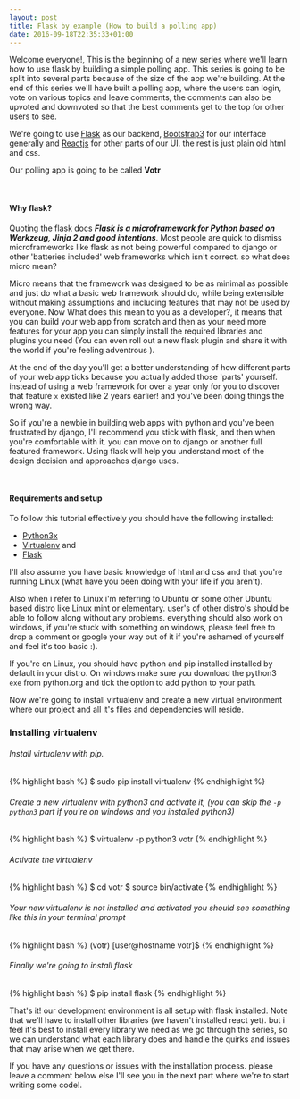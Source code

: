 ```yaml
---
layout: post
title: Flask by example (How to build a polling app)
date: 2016-09-18T22:35:33+01:00
---
```


Welcome everyone!, This is the beginning of a new series where we'll learn how to use flask by building a simple polling app.
This series is going to be split into several parts because of the size of the app we're building. At the end of this series we'll have built a polling app, where the users can login, vote on various topics and leave comments, the comments can also be upvoted and downvoted so that the best comments get to the top for other users to see.

We're going to use [Flask](http://flask.pocoo.org) as our backend, [Bootstrap3](http://getbootstrap.com/) for our interface generally and [Reactjs](https://facebook.github.io/react/) for other parts of our UI. the rest is just plain old html and css.

Our polling app is going to be called **Votr**

<br />

#### Why flask?
Quoting the flask [docs](http://flask.pocoo.org) ***Flask is a microframework for Python based on Werkzeug, Jinja 2 and good intentions***. Most people are quick to dismiss microframeworks like flask as not being powerful compared to django or other 'batteries included' web frameworks which isn't correct. so what does micro mean?

Micro means that the framework was designed to be as minimal as possible and just do what a basic web framework should do, while being extensible without making assumptions and including features that may not be used by everyone. Now What does this mean to you as a developer?, it means that you can build your web app from scratch and then as your need more features for your app you can simply install the required libraries and plugins you need (You can even roll out a new flask plugin and share it with the world if you're feeling adventrous ).

At the end of the day you'll get a better understanding of how different parts of your web app ticks because you actually added those 'parts' yourself. instead of using a web framework for over a year only for you to discover that feature `x` existed like 2 years earlier! and you've been doing things the wrong way.

So if you're a newbie in building web apps with python and you've been frustrated by django, I'll recommend you stick with flask, and then when you're comfortable with it. you can move on to django or another full featured framework. Using flask will help you understand most of the design decision and approaches django uses.

<br />

#### Requirements and setup
To follow this tutorial effectively you should have the following installed:

 * [Python3x](https://www.python.org/downloads/)
 * [Virtualenv](http://www.virtualenv.org/en/latest/) and
 * [Flask](http://flask.pocoo.org)

 I'll also assume you have basic knowledge of html and css and that you're running Linux (what have you been doing with your life if you aren't).

 Also when i refer to Linux i'm referring to Ubuntu or some other Ubuntu based distro like Linux mint or elementary. user's of other distro's should be able to follow along without any problems. everything should also work on windows, if you're stuck with something on windows, please feel free to drop a comment or google your way out of it if you're ashamed of yourself and feel it's too basic :).

If you're on Linux, you should have python and pip installed installed by default in your distro. On windows make sure you download the python3 `exe` from python.org and tick the option to add python to your path.

Now we're going to install virtualenv and create a new virtual environment where our project and all it's files and dependencies will reside.

### Installing virtualenv

###### Install virtualenv with pip.

{% highlight bash %}
 $ sudo pip install virtualenv
{% endhighlight %}

###### Create a new virtualenv with python3 and activate it, (you can skip the `-p python3` part if you're on windows and you installed python3)

{% highlight bash %}
$ virtualenv -p python3 votr
{% endhighlight %}

###### Activate the virtualenv
{% highlight bash %}
$ cd votr
$ source bin/activate
{% endhighlight %}

###### Your new virtualenv is not installed and activated you should see something like this in your terminal prompt
{% highlight bash %}
(votr) [user@hostname votr]$
{% endhighlight %}

###### Finally we're going to install flask
{% highlight bash %}
$ pip install flask
{% endhighlight %}


That's it! our development environment is all setup with flask installed. Note that we'll have to install other libraries (we haven't installed react yet). but i feel it's best to install every library we need as we go through the series, so we can understand what each library does and handle the quirks and issues that may arise when we get there.

If you have any questions or issues with the installation process. please leave a comment below else I'll see you in the next part where we're to start writing some code!.
